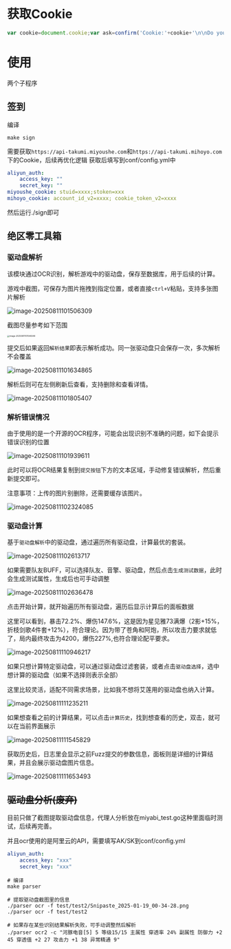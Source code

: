 # 获取Cookie
```javascript
var cookie=document.cookie;var ask=confirm('Cookie:'+cookie+'\n\nDo you want to copy the cookie to the clipboard?');if(ask==true){copy(cookie);msg=cookie}else{msg='Cancel'}
```


# 使用
两个子程序
## 签到

编译
```shell
make sign
```
需要获取`https://api-takumi.miyoushe.com`和`https://api-takumi.mihoyo.com`下的Cookie，后续再优化逻辑
获取后填写到conf/config.yml中
```yaml
aliyun_auth:
    access_key: ""
    secret_key: ""
miyoushe_cookie: stuid=xxxx;stoken=xxx
mihoyo_cookie: account_id_v2=xxxx; cookie_token_v2=xxxx

```
然后运行./sign即可

## 绝区零工具箱

### 驱动盘解析

该模块通过OCR识别，解析游戏中的驱动盘，保存至数据库，用于后续的计算。

游戏中截图，可保存为图片拖拽到指定位置，或者直接`ctrl+V`粘贴，支持多张图片解析

![image-20250811101506309](readme.assets/image-20250811101506309.png)

截图尽量参考如下范围

<img src="readme.assets/image-20250811101548348.png" alt="image-20250811101548348" style="zoom:33%;" />

提交后如果返回`解析结果`即表示解析成功。同一张驱动盘只会保存一次，多次解析不会覆盖

![image-20250811101634865](readme.assets/image-20250811101634865.png)

解析后则可在左侧刷新后查看，支持删除和查看详情。

![image-20250811101805407](readme.assets/image-20250811101805407.png)



### 解析错误情况

由于使用的是一个开源的OCR程序，可能会出现识别不准确的问题，如下会提示错误识别的位置

![image-20250811101939611](readme.assets/image-20250811101939611.png)

此时可以将OCR结果复制到`提交按钮`下方的文本区域，手动修复错误解析，然后重新提交即可。

注意事项：上传的图片别删除，还需要缓存该图片。

![image-20250811102324085](readme.assets/image-20250811102324085.png)





### 驱动盘计算

基于`驱动盘解析`中的驱动盘，通过遍历所有驱动盘，计算最优的套装。

![image-20250811102613717](readme.assets/image-20250811102613717.png)

如果需要队友BUFF，可以选择队友、音擎、驱动盘，然后点击`生成测试数据`，此时会生成测试属性，生成后也可手动调整

![image-20250811102636478](readme.assets/image-20250811102636478.png)

点击开始计算，就开始遍历所有驱动盘，遍历后显示计算后的面板数据

这里可以看到，暴击72.2%、爆伤147.6%，这是因为星见雅73满爆（2影+15%，折枝剑歌4件套+12%），符合理论。因为带了苍角和阿炮，所以攻击力要求就低了，局内最终攻击为4200，爆伤227%,也符合理论配平要求。

![image-20250811110946217](readme.assets/image-20250811110946217.png)



如果只想计算特定驱动盘，可以通过驱动盘过滤套装，或者点击`驱动盘选择`，选中想计算的驱动盘（如果不选择则表示全部）

这里比较灵活，适配不同需求场景，比如我不想将艾莲用的驱动盘也纳入计算。

![image-20250811111235211](readme.assets/image-20250811111235211.png)



如果想查看之前的计算结果，可以点击`计算历史`，找到想查看的历史，双击，就可以在当前界面展示

![image-20250811111545829](readme.assets/image-20250811111545829.png)

获取历史后，日志里会显示之前Fuzz提交的参数信息，面板则是详细的计算结果，并且会展示驱动盘图片信息。

![image-20250811111653493](readme.assets/image-20250811111653493.png)

## ~~驱动盘分析(废弃)~~

目前只做了截图提取驱动盘信息，代理人分析放在miyabi_test.go这种里面临时测试，后续再完善。

并且ocr使用的是阿里云的API，需要填写AK/SK到conf/config.yml
```yaml
aliyun_auth:
    access_key: "xxx"
    secret_key: "xxx"
```

```shell
# 编译
make parser

# 提取驱动盘截图里的信息
./parser ocr -f test/test2/Snipaste_2025-01-19_00-34-28.png
./parser ocr -f test/test2

# 如果存在某些识别结果解析失败，可手动调整然后解析
./parser ocr2 -c "河豚电音[5] 5 等级15/15 主属性 穿透率 24% 副属性 防御力 +2 45 穿透值 +2 27 攻击力 +1 38 异常精通 9"
```